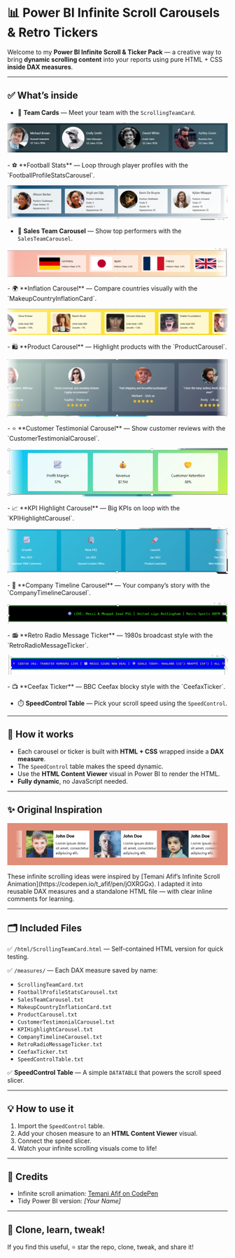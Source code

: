 # 📊 Power BI Infinite Scroll Carousels & Retro Tickers

Welcome to my **Power BI Infinite Scroll & Ticker Pack** — a creative way to bring **dynamic scrolling content** into your reports using pure HTML + CSS **inside DAX measures**.

---

## ✅ **What’s inside**

- 👥 **Team Cards** — Meet your team with the `ScrollingTeamCard`.
<p align='center'>
  <img src="img/SalesTeamCarousel.png" alt="Sales Team Carousel" style="max-width: 100%;">
</p>
- ⚽ **Football Stats** — Loop through player profiles with the `FootballProfileStatsCarousel`.
<p align='center'>
  <img src="img/FootballProfileStatsCarousel .png" alt="Football Profile Stats Carousel" style="max-width: 100%;">
</p>

- 💼 **Sales Team Carousel** — Show top performers with the `SalesTeamCarousel`.

<p align='center'>
  <img src="img/MakeupCountryInflationCard.png" alt="Makeup Country Inflation Card" style="max-width: 100%;">
</p>
- 🌍 **Inflation Carousel** — Compare countries visually with the `MakeupCountryInflationCard`.

<p align='center'>
  <img src="img/ProductCarousel.png" alt="Product Carousel" style="max-width: 100%;">
</p>
- 🛍️ **Product Carousel** — Highlight products with the `ProductCarousel`.

<p align='center'>
  <img src="img/CustomerTestimonialCarousel.png" alt="Customer Testimonial Carousel" style="max-width: 100%;">
</p>
- ⭐ **Customer Testimonial Carousel** — Show customer reviews with the `CustomerTestimonialCarousel`.

<p align='center'>
  <img src="img/KPIHighlightCarousel.png" alt="KPI Highlight Carousel" style="max-width: 100%;">
</p>
- 📈 **KPI Highlight Carousel** — Big KPIs on loop with the `KPIHighlightCarousel`.

<p align='center'>
  <img src="img/CompanyTimelineCarousel.png" alt="Company Timeline Carousel" style="max-width: 100%;">
</p>
- 🏢 **Company Timeline Carousel** — Your company’s story with the `CompanyTimelineCarousel`.

<p align='center'>
  <img src="img/RetroRadioMessageTicker.png" alt="Retro Radio Message Ticker" style="max-width: 100%;">
</p>
- 📻 **Retro Radio Message Ticker** — 1980s broadcast style with the `RetroRadioMessageTicker`.

<p align='center'>
  <img src="img/CeefaxTicker.png" alt="Ceefax Ticker" style="max-width: 100%;">
</p>
- 📺 **Ceefax Ticker** — BBC Ceefax blocky style with the `CeefaxTicker`.

- ⏱️ **SpeedControl Table** — Pick your scroll speed using the `SpeedControl`.

---

## 🧩 **How it works**

- Each carousel or ticker is built with **HTML + CSS** wrapped inside a **DAX measure**.
- The `SpeedControl` table makes the speed dynamic.
- Use the **HTML Content Viewer** visual in Power BI to render the HTML.
- **Fully dynamic**, no JavaScript needed.

---

## ✨ **Original Inspiration**
<p align='center'>
  <img src="img/scrolling-team-cards-html.png" alt="Speed Control Table" style="max-width: 100%;">
</p>
These infinite scrolling ideas were inspired by [Temani Afif’s Infinite Scroll Animation](https://codepen.io/t_afif/pen/jOXRGGx).  
I adapted it into reusable DAX measures and a standalone HTML file — with clear inline comments for learning.

---

## 🗂️ **Included Files**

✅ `/html/ScrollingTeamCard.html` — Self-contained HTML version for quick testing.

✅ `/measures/` — Each DAX measure saved by name:
- `ScrollingTeamCard.txt`
- `FootballProfileStatsCarousel.txt`
- `SalesTeamCarousel.txt`
- `MakeupCountryInflationCard.txt`
- `ProductCarousel.txt`
- `CustomerTestimonialCarousel.txt`
- `KPIHighlightCarousel.txt`
- `CompanyTimelineCarousel.txt`
- `RetroRadioMessageTicker.txt`
- `CeefaxTicker.txt`
- `SpeedControlTable.txt`

✅ **SpeedControl Table** — A simple `DATATABLE` that powers the scroll speed slicer.

---

## 💡 **How to use it**

1. Import the `SpeedControl` table.
2. Add your chosen measure to an **HTML Content Viewer** visual.
3. Connect the speed slicer.
4. Watch your infinite scrolling visuals come to life!

---

## 🎉 **Credits**

- Infinite scroll animation: [Temani Afif on CodePen](https://codepen.io/t_afif/pen/jOXRGGx)
- Tidy Power BI version: *[Your Name]*

---

## 🚀 **Clone, learn, tweak!**

If you find this useful, ⭐ star the repo, clone, tweak, and share it!

